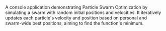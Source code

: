 A console application demonstrating Particle Swarm Optimization by simulating a swarm with random initial positions and velocities.
It iteratively updates each particle's velocity and position based on personal and swarm-wide best positions, aiming to find the function's minimum.
